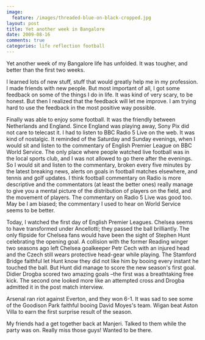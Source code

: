 ```yaml
---
image:
  feature: /images/threaded-blue-on-black-cropped.jpg
layout: post
title: Yet another week in Bangalore
date: 2009-08-16
comments: true
categories: life reflection football
---
```

Yet another week of my Bangalore life has unfolded. It was tougher, and better than the first two weeks.

I learned lots of new stuff, stuff that would greatly help me in my profession. I made friends with new people. But most important of all, I got some feedback on some of the things I do in life. It was kind of very scary, to be honest. But then I realized that the feedback will let me improve. I am trying hard to use the feedback in the most positive way possible.

Finally was able to enjoy some football. It was the friendly between Netherlands and England. Since England was playing away, Sony Pix did not care to telecast it. I had to listen to BBC Radio 5 Live on the web. It was kind of nostalgic. It reminded of the Saturday and Sunday evenings, when I would sit and listen to the commentary of English Premier League on BBC World Service. The only place where people watched live football was in the local sports club, and I was not allowed to go there after the evenings. So I would sit and listen to the commentary, broken every five minutes by the latest breaking news, alerts on goals in football matches elsewhere, and tennis and golf updates. I think football commentary on Radio is more descriptive and the commentators (at least the better ones) really manage to give you a mental picture of the distribution of players on the field, and the movement of players. The commentary on Radio 5 Live was good too. May be I am biased; the commentary I used to hear on World Service seems to be better.

Today, I watched the first day of English Premier Leagues. Chelsea seems to have transformed under Ancellotti; they passed the ball brilliantly. The only flipside for Chelsea fans would have been the sight of Stephen Hunt celebrating the opening goal. A collision with the former Reading winger two seasons ago left Chelsea goalkeeper Petr Cech with an injured head and the Czech still wears protective head-gear while playing. The Stamford Bridge faithful let Hunt know they did not like him by booing every instant he touched the ball. But Hunt did manage to score the new season's first goal. Didier Drogba scored two amazing goals –the first was a breathtaking free kick. The second one looked more like an attempted cross and Drogba admitted it in the post match interview.

Arsenal ran riot against Everton, and they won 6-1. It was sad to see some of the Goodison Park faithful booing David Moyes's team. Wigan beat Aston Villa to earn the first surprise result of the season.

My friends had a get together back at Manjeri. Talked to them while the party was on. Really miss those guys! Wanted to be there.
